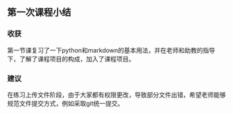 ## 第一次课程小结

### 收获

第一节课复习了一下python和markdown的基本用法，并在老师和助教的指导下，了解了课程项目的构成，加入了课程项目。

### 建议

在练习上传文件阶段，由于大家都有权限更改，导致部分文件出错，希望老师能够规范文件提交方式，例如采取git统一提交。

